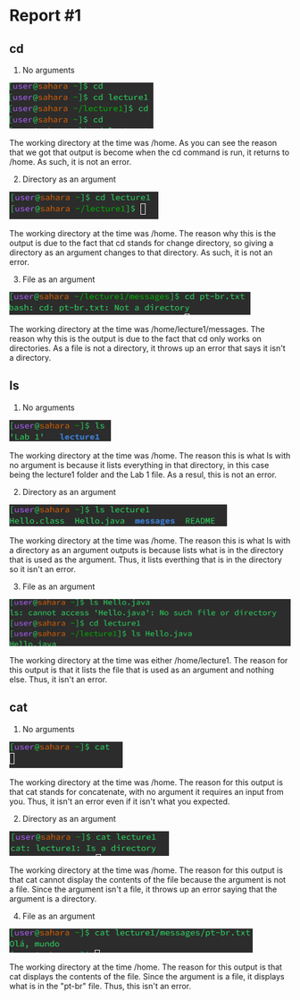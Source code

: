 # Report #1
## cd
1. No arguments
   
![Image](cd.png)

The working directory at the time was /home. As you can see the reason that we got that output is become when the cd command is run, it returns to /home. As such, it is not an error.
   
2. Directory as an argument

![Image](cdd.png)

The working directory at the time was /home. The reason why this is the output is due to the fact that cd stands for change directory, so giving a directory as an argument changes to that directory. As such, it is not an error.

3. File as an argument
   
 ![Image](cdf.png)

The working directory at the time was /home/lecture1/messages. The reason why this is the output is due to the fact that cd only works on directories. As a file is not a directory, it throws up an error that says it isn't a directory.

## ls
1. No arguments

![Image](ls.png)

The working directory at the time was /home. The reason this is what ls with no argument is because it lists everything in that directory, in this case being the lecture1 folder and the Lab 1 file. As a resul, this is not an error.

2. Directory as an argument
   
![Image](lsd.png)

The working directory at the time was /home. The reason this is what ls with a directory as an argument outputs is because lists what is in the directory that is used as the argument. Thus, it lists everthing that is in the directory so it isn't an error.

3. File as an argument

![Image](lsf.png)

The working directory at the time was either /home/lecture1. The reason for this output is that it lists the file that is used as an argument and nothing else. Thus, it isn't an error.

## cat
1. No arguments

![Image](cat.png)

The working directory at the time was /home. The reason for this output is that cat stands for concatenate, with no argument it requires an input from you. Thus, it isn't an error even if it isn't what you expected.
   
2. Directory as an argument

![Image](catd.png)

The working directory at the time was /home. The reason for this output is that cat cannot display the contents of the file because the argument is not a file. Since the argument isn't a file, it throws up an error saying that the argument is a directory.
   
4. File as an argument
   
![Image](catf.png)

The working directory at the time /home. The reason for this output is that cat displays the contents of the file. Since the argument is a file, it displays what is in the "pt-br" file. Thus, this isn't an error.
